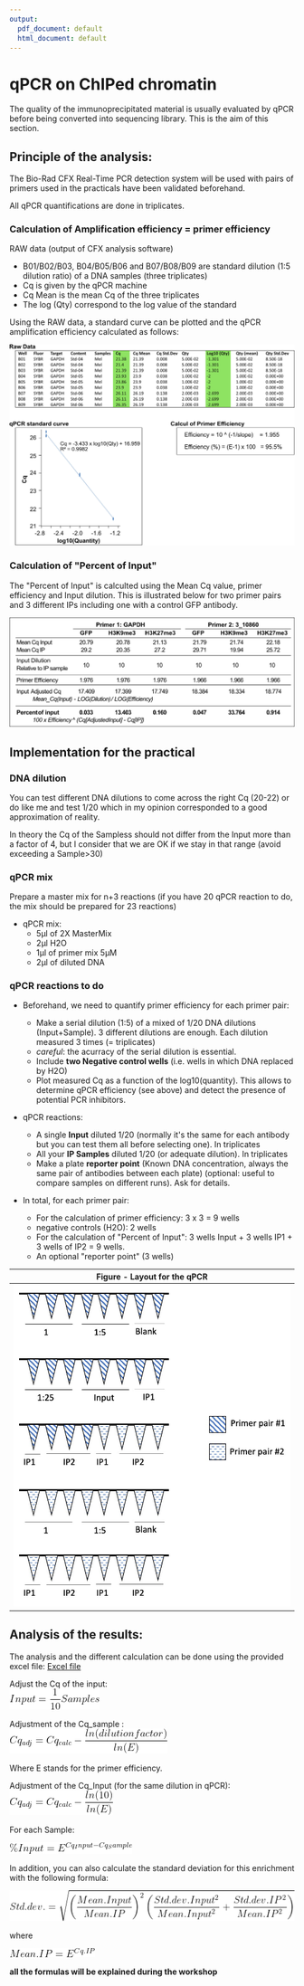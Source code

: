 ```yaml
---
output:
  pdf_document: default
  html_document: default
---
```

# qPCR on ChIPed chromatin

The quality of the immunoprecipitated material is usually evaluated by qPCR before being converted into sequencing library. This is the aim of this section.




## Principle of the analysis: 

The Bio-Rad CFX Real-Time PCR detection system will be used with pairs of primers used in the practicals have been validated beforehand.

All qPCR quantifications are done in triplicates.



### Calculation of Amplification efficiency = primer efficiency

RAW data (output of CFX analysis software)

* B01/B02/B03, B04/B05/B06 and B07/B08/B09 are standard dilution (1:5 dilution ratio) of a DNA samples (three triplicates)
* Cq is given by the qPCR machine
* Cq Mean is the mean Cq of the three triplicates
* The log (Qty) correspond to the log value of the standard 

Using the RAW data, a standard curve can be plotted and the qPCR amplification efficiency calculated as follows:

<img src="Pictures/qPCR_RawData_StandardCurve.jpg" width="700">




### Calculation of "Percent of Input"

The "Percent of Input" is calculted using the Mean Cq value, primer efficiency and Input dilution. This is illustrated below for two primer pairs and 3 different IPs including one with a control GFP antibody.

<img src="Pictures/qPCR_Percent_Input_v2.jpg" width="700">




## Implementation for the practical

### DNA dilution

You can test different DNA dilutions to come across the right Cq (20-22) or do like me and test 1/20 which in my opinion corresponded to a good approximation of reality.

In theory the Cq of the Sampless should not differ from the Input more than a factor of 4, but I consider that we are OK if we stay in that range (avoid exceeding a Sample>30)


### qPCR mix

Prepare a master mix for n+3 reactions (if you have 20 qPCR reaction to do, the mix should be prepared for 23 reactions)


* qPCR mix: 
    + 5μl of 2X MasterMix 
    + 2μl H2O 
    + 1μl of primer mix 5μM 
    + 2μl of diluted DNA


### qPCR reactions to do

* Beforehand, we need to quantify primer efficiency for each primer pair:
    + Make a serial dilution (1:5) of a mixed of 1/20 DNA dilutions (Input+Sample). 3 different dilutions are enough. Each dilution measured 3 times (= triplicates)
    + *careful*: the acurracy of the serial dilution is essential.
    + Include **two Negative control wells** (i.e. wells in which DNA replaced by H2O)
    + Plot measured Cq as a function of the log10(quantity). This allows to determine qPCR efficiency (see above) and detect the presence of potential PCR inhibitors.
    

* qPCR reactions:
    + A single **Input** diluted 1/20 (normally it's the same for each antibody but you can test them all before selecting one). In triplicates
    + All your **IP Samples** diluted 1/20 (or adequate dilution). In triplicates
    + Make a plate **reporter point** (Known DNA concentration, always the same pair of antibodies between each plate) (optional: useful to compare samples on different runs). Ask for details.


* In total, for each primer pair:
	- For the calculation of primer efficiency: 3 x 3 = 9 wells
	- negative controls (H2O): 2 wells
	- For the calculation of "Percent of Input": 3 wells Input + 3 wells IP1 + 3 wells of IP2 = 9 wells.
	- An optional "reporter point" (3 wells)


|<b>Figure -  Layout for the qPCR|
|:--:|
| ![qPCR reactions](Pictures/qPCR_Reactions.jpg) |



## Analysis of the results:

The analysis and the different calculation can be done using the provided excel file: [Excel file](qPCR_Analysis.xlsx)

Adjust the Cq of the input:\
<img src="Pictures/input_adj.png">

Adjustment of the Cq_sample :\
<img src="Pictures/cqadj_sample.png">

Where E stands for the primer efficiency.


Adjustment of the Cq_Input (for the same dilution in qPCR):\
<img src="Pictures/cqadj_input.png">


For each Sample:

<img src="Pictures/enrichment.png">


In addition, you can also calculate the standard deviation for this enrichment with the following formula:

<img src="Pictures/std_dev.png" >

where

<img src="Pictures/mean.png" >

**all the formulas will be explained during the workshop**
